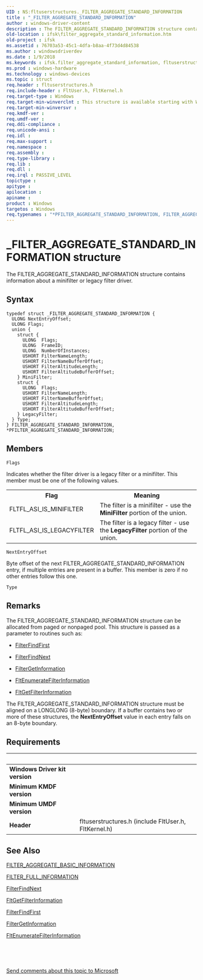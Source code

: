 ```yaml
---
UID : NS:fltuserstructures._FILTER_AGGREGATE_STANDARD_INFORMATION
title : "_FILTER_AGGREGATE_STANDARD_INFORMATION"
author : windows-driver-content
description : The FILTER_AGGREGATE_STANDARD_INFORMATION structure contains information about a minifilter or legacy filter driver.
old-location : ifsk\filter_aggregate_standard_information.htm
old-project : ifsk
ms.assetid : 76703a53-45c1-4dfa-b8aa-4f73d4d84538
ms.author : windowsdriverdev
ms.date : 1/9/2018
ms.keywords : ifsk.filter_aggregate_standard_information, fltuserstructures/PFILTER_AGGREGATE_STANDARD_INFORMATION, FltSystemStructures_2b06b94c-69dc-4b0c-a9bc-56bba1592036.xml, _FILTER_AGGREGATE_STANDARD_INFORMATION, fltuserstructures/FILTER_AGGREGATE_STANDARD_INFORMATION, PFILTER_AGGREGATE_STANDARD_INFORMATION structure pointer [Installable File System Drivers], FILTER_AGGREGATE_STANDARD_INFORMATION, *PFILTER_AGGREGATE_STANDARD_INFORMATION, PFILTER_AGGREGATE_STANDARD_INFORMATION, FILTER_AGGREGATE_STANDARD_INFORMATION structure [Installable File System Drivers]
ms.prod : windows-hardware
ms.technology : windows-devices
ms.topic : struct
req.header : fltuserstructures.h
req.include-header : FltUser.h, FltKernel.h
req.target-type : Windows
req.target-min-winverclnt : This structure is available starting with Windows Vista.
req.target-min-winversvr : 
req.kmdf-ver : 
req.umdf-ver : 
req.ddi-compliance : 
req.unicode-ansi : 
req.idl : 
req.max-support : 
req.namespace : 
req.assembly : 
req.type-library : 
req.lib : 
req.dll : 
req.irql : PASSIVE_LEVEL
topictype : 
apitype : 
apilocation : 
apiname : 
product : Windows
targetos : Windows
req.typenames : "*PFILTER_AGGREGATE_STANDARD_INFORMATION, FILTER_AGGREGATE_STANDARD_INFORMATION"
---
```


# _FILTER_AGGREGATE_STANDARD_INFORMATION structure
The FILTER_AGGREGATE_STANDARD_INFORMATION structure contains information about a minifilter or legacy filter driver.

## Syntax
````
typedef struct _FILTER_AGGREGATE_STANDARD_INFORMATION {
  ULONG NextEntryOffset;
  ULONG Flags;
  union {
    struct {
      ULONG  Flags;
      ULONG  FrameID;
      ULONG  NumberOfInstances;
      USHORT FilterNameLength;
      USHORT FilterNameBufferOffset;
      USHORT FilterAltitudeLength;
      USHORT FilterAltitudeBufferOffset;
    } MiniFilter;
    struct {
      ULONG  Flags;
      USHORT FilterNameLength;
      USHORT FilterNameBufferOffset;
      USHORT FilterAltitudeLength;
      USHORT FilterAltitudeBufferOffset;
    } LegacyFilter;
  } Type;
} FILTER_AGGREGATE_STANDARD_INFORMATION, *PFILTER_AGGREGATE_STANDARD_INFORMATION;
````

## Members


`Flags`

Indicates whether the filter driver is a legacy filter or a minifilter.  This member must be one of the following values.
<table>
<tr>
<th>Flag</th>
<th>Meaning</th>
</tr>
<tr>
<td>
FLTFL_ASI_IS_MINIFILTER

</td>
<td>
The filter is a minifilter - use the <b>MiniFilter</b> portion of the union.

</td>
</tr>
<tr>
<td>
FLTFL_ASI_IS_LEGACYFILTER

</td>
<td>
The filter is a legacy filter - use the <b>LegacyFilter</b> portion of the union.

</td>
</tr>
</table>

`NextEntryOffset`

Byte offset of the next FILTER_AGGREGATE_STANDARD_INFORMATION entry, if multiple entries are present in a buffer. This member is zero if no other entries follow this one.

`Type`



## Remarks
The FILTER_AGGREGATE_STANDARD_INFORMATION structure can be allocated from paged or nonpaged pool.  This structure is passed as a parameter to routines such as:
<ul>
<li>

<a href="https://msdn.microsoft.com/library/windows/hardware/ff540485">FilterFindFirst</a>


</li>
<li>

<a href="https://msdn.microsoft.com/library/windows/hardware/ff540488">FilterFindNext</a>


</li>
<li>

<a href="https://msdn.microsoft.com/library/windows/hardware/ff540500">FilterGetInformation</a>


</li>
<li>

<a href="..\fltkernel\nf-fltkernel-fltenumeratefilterinformation.md">FltEnumerateFilterInformation</a>


</li>
<li>

<a href="..\fltkernel\nf-fltkernel-fltgetfilterinformation.md">FltGetFilterInformation</a>


</li>
</ul>The FILTER_AGGREGATE_STANDARD_INFORMATION structure must be aligned on a LONGLONG (8-byte) boundary. If a buffer contains two or more of these structures, the <b>NextEntryOffset</b> value in each entry falls on an 8-byte boundary.

## Requirements
| &nbsp; | &nbsp; |
| ---- |:---- |
| **Windows Driver kit version** |  |
| **Minimum KMDF version** |  |
| **Minimum UMDF version** |  |
| **Header** | fltuserstructures.h (include FltUser.h, FltKernel.h) |

## See Also

<a href="..\fltuserstructures\ns-fltuserstructures-_filter_aggregate_basic_information.md">FILTER_AGGREGATE_BASIC_INFORMATION</a>

<a href="..\fltuserstructures\ns-fltuserstructures-_filter_full_information.md">FILTER_FULL_INFORMATION</a>

<a href="https://msdn.microsoft.com/library/windows/hardware/ff540488">FilterFindNext</a>

<a href="..\fltkernel\nf-fltkernel-fltgetfilterinformation.md">FltGetFilterInformation</a>

<a href="https://msdn.microsoft.com/library/windows/hardware/ff540485">FilterFindFirst</a>

<a href="https://msdn.microsoft.com/library/windows/hardware/ff540500">FilterGetInformation</a>

<a href="..\fltkernel\nf-fltkernel-fltenumeratefilterinformation.md">FltEnumerateFilterInformation</a>

 

 

<a href="mailto:wsddocfb@microsoft.com?subject=Documentation%20feedback [ifsk\ifsk]:%20FILTER_AGGREGATE_STANDARD_INFORMATION structure%20 RELEASE:%20(1/9/2018)&amp;body=%0A%0APRIVACY STATEMENT%0A%0AWe use your feedback to improve the documentation. We don't use your email address for any other purpose, and we'll remove your email address from our system after the issue that you're reporting is fixed. While we're working to fix this issue, we might send you an email message to ask for more info. Later, we might also send you an email message to let you know that we've addressed your feedback.%0A%0AFor more info about Microsoft's privacy policy, see http://privacy.microsoft.com/en-us/default.aspx." title="Send comments about this topic to Microsoft">Send comments about this topic to Microsoft</a>